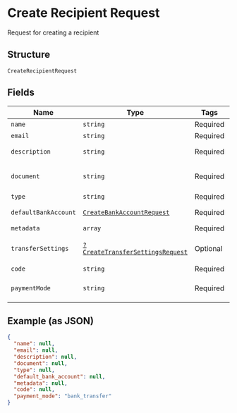 
# Create Recipient Request

Request for creating a recipient

## Structure

`CreateRecipientRequest`

## Fields

| Name | Type | Tags | Description | Getter | Setter |
|  --- | --- | --- | --- | --- | --- |
| `name` | `string` | Required | Recipient name | getName(): string | setName(string name): void |
| `email` | `string` | Required | Recipient email | getEmail(): string | setEmail(string email): void |
| `description` | `string` | Required | Recipient description | getDescription(): string | setDescription(string description): void |
| `document` | `string` | Required | Recipient document number | getDocument(): string | setDocument(string document): void |
| `type` | `string` | Required | Recipient type | getType(): string | setType(string type): void |
| `defaultBankAccount` | [`CreateBankAccountRequest`](/doc/models/create-bank-account-request.md) | Required | Bank account | getDefaultBankAccount(): CreateBankAccountRequest | setDefaultBankAccount(CreateBankAccountRequest defaultBankAccount): void |
| `metadata` | `array` | Required | Metadata | getMetadata(): array | setMetadata(array metadata): void |
| `transferSettings` | [`?CreateTransferSettingsRequest`](/doc/models/create-transfer-settings-request.md) | Optional | Receiver Transfer Information | getTransferSettings(): ?CreateTransferSettingsRequest | setTransferSettings(?CreateTransferSettingsRequest transferSettings): void |
| `code` | `string` | Required | Recipient code | getCode(): string | setCode(string code): void |
| `paymentMode` | `string` | Required | Payment mode<br>**Default**: `'bank_transfer'` | getPaymentMode(): string | setPaymentMode(string paymentMode): void |

## Example (as JSON)

```json
{
  "name": null,
  "email": null,
  "description": null,
  "document": null,
  "type": null,
  "default_bank_account": null,
  "metadata": null,
  "code": null,
  "payment_mode": "bank_transfer"
}
```

